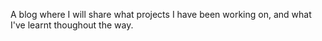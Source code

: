 

A blog where I will share what projects I have been working on, and what I've learnt thoughout the way.
